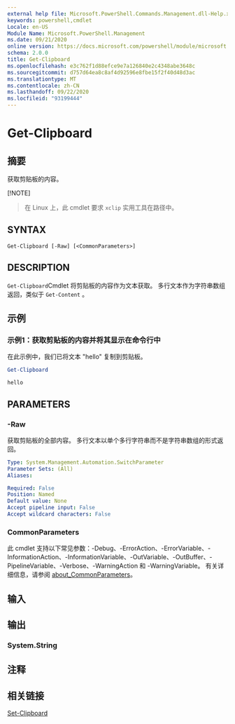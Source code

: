 ```yaml
---
external help file: Microsoft.PowerShell.Commands.Management.dll-Help.xml
keywords: powershell,cmdlet
Locale: en-US
Module Name: Microsoft.PowerShell.Management
ms.date: 09/21/2020
online version: https://docs.microsoft.com/powershell/module/microsoft.powershell.management/get-clipboard?view=powershell-7.1&WT.mc_id=ps-gethelp
schema: 2.0.0
title: Get-Clipboard
ms.openlocfilehash: e3c762f1d88efce9e7a126840e2c4348abe3648c
ms.sourcegitcommit: d757d64ea8c8af4d92596e8fbe15f2f40d48d3ac
ms.translationtype: MT
ms.contentlocale: zh-CN
ms.lasthandoff: 09/22/2020
ms.locfileid: "93199444"
---
```

# Get-Clipboard

## 摘要
获取剪贴板的内容。

[!NOTE]
> 在 Linux 上，此 cmdlet 要求 `xclip` 实用工具在路径中。

## SYNTAX

```
Get-Clipboard [-Raw] [<CommonParameters>]
```

## DESCRIPTION

`Get-Clipboard`Cmdlet 将剪贴板的内容作为文本获取。 多行文本作为字符串数组返回，类似于 `Get-Content` 。

## 示例

### 示例1：获取剪贴板的内容并将其显示在命令行中

在此示例中，我们已将文本 "hello" 复制到剪贴板。

```powershell
Get-Clipboard
```

```Output
hello
```

## PARAMETERS

### -Raw

获取剪贴板的全部内容。 多行文本以单个多行字符串而不是字符串数组的形式返回。

```yaml
Type: System.Management.Automation.SwitchParameter
Parameter Sets: (All)
Aliases:

Required: False
Position: Named
Default value: None
Accept pipeline input: False
Accept wildcard characters: False
```

### CommonParameters

此 cmdlet 支持以下常见参数：-Debug、-ErrorAction、-ErrorVariable、-InformationAction、-InformationVariable、-OutVariable、-OutBuffer、-PipelineVariable、-Verbose、-WarningAction 和 -WarningVariable。 有关详细信息，请参阅 [about_CommonParameters](https://go.microsoft.com/fwlink/?LinkID=113216)。

## 输入

## 输出

### System.String

## 注释

## 相关链接

[Set-Clipboard](Set-Clipboard.md)

